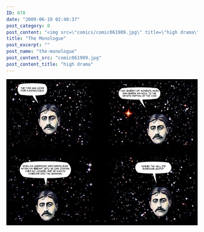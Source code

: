 ```yaml
---
ID: 678
date: "2009-06-19 02:40:37"
post_category: 0
post_content: "<img src=\"comics/comic061909.jpg\" title=\"high drama\" />"
title: "The Monologue"
post_excerpt: ""
post_name: "the-monologue"
post_content_src: "comic061909.jpg"
post_content_title: "high drama"
---
```



[![high drama](/comics-hi-res/comic061909.jpg)](/comics-hi-res/comic061909.jpg)
